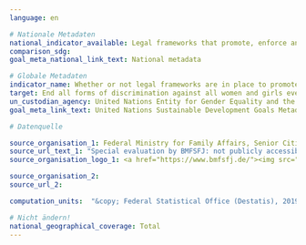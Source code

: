 ```yaml
---
language: en

# Nationale Metadaten
national_indicator_available: Legal frameworks that promote, enforce and monitor gender equality
comparison_sdg:
goal_meta_national_link_text: National metadata

# Globale Metadaten
indicator_name: Whether or not legal frameworks are in place to promote, enforce and monitor equality and non‑discrimination on the basis of sex
target: End all forms of discrimination against all women and girls everywhere
un_custodian_agency: United Nations Entity for Gender Equality and the Empowerment of Women (UN Women), World Bank (WB), OECD Development Centre
goal_meta_link_text: United Nations Sustainable Development Goals Metadata

# Datenquelle

source_organisation_1: Federal Ministry for Family Affairs, Senior Citizens, Women and Youth (BMFSFJ)
source_url_text_1: "Special evaluation by BMFSFJ: not publicly accessible"
source_organisation_logo_1: <a href="https://www.bmfsfj.de/"><img src="https://g205sdgs.github.io/sdg-indicators/public/LogosEn/bmfsfj.png" alt="Logo BMFSFJ" /></a>

source_organisation_2:
source_url_2:

computation_units:  "&copy; Federal Statistical Office (Destatis), 2019"

# Nicht ändern!
national_geographical_coverage: Total
---
```

